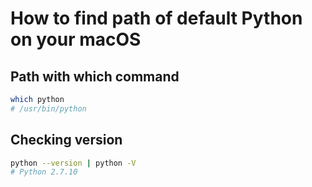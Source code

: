# How to find path of default Python on your macOS

## Path with which command

```bash
which python
# /usr/bin/python
```

## Checking version

```bash
python --version | python -V
# Python 2.7.10
```

